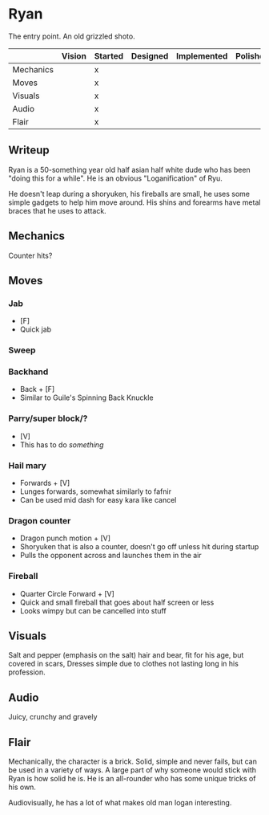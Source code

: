 # Ryan

The entry point. An old grizzled shoto.

|           | Vision | Started | Designed | Implemented | Polished |
| --------- | ------ | ------- | -------- | ----------- | -------- |
| Mechanics |        | x       |          |             |          |
| Moves     |        | x       |          |             |          |
| Visuals   |        | x       |          |             |          |
| Audio     |        | x       |          |             |          |
| Flair     |        | x       |          |             |          |

## Writeup

Ryan is a 50-something year old half asian half white dude who has been "doing this for a while". He is an obvious "Loganification" of Ryu.

He doesn't leap during a shoryuken, his fireballs are small, he uses some simple gadgets to help him move around. His shins and forearms have metal braces that he uses to attack.

## Mechanics

Counter hits?

## Moves

### Jab
- [F]
- Quick jab

### Sweep
### Backhand
- Back + [F]
- Similar to Guile's Spinning Back Knuckle

### Parry/super block/?
- [V]
- This has to do *something*

### Hail mary
- Forwards + [V]
- Lunges forwards, somewhat similarly to fafnir
- Can be used mid dash for easy kara like cancel

### Dragon counter
- Dragon punch motion + [V]
- Shoryuken that is also a counter, doesn't go off unless hit during startup
- Pulls the opponent across and launches them in the air

### Fireball
- Quarter Circle Forward + [V]
- Quick and small fireball that goes about half screen or less
- Looks wimpy but can be cancelled into stuff

## Visuals

Salt and pepper (emphasis on the salt) hair and bear, fit for his age, but covered in scars, Dresses simple due to clothes not lasting long in his profession.

## Audio

Juicy, crunchy and gravely

## Flair

Mechanically, the character is a brick. Solid, simple and never fails, but can be used in a variety of ways. A large part of why someone would stick with Ryan is how solid he is. He is an all-rounder who has some unique tricks of his own.

Audiovisually, he has a lot of what makes old man logan interesting.